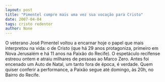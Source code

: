 ```yaml
---
layout: post
title: "Pimentel cumpre mais uma vez sua vocação para Cristo"
date: 2007-04-04
tags: cristo redentor
author: None
---
```

O veterano José Pimentel voltou a encarnar&nbsp;hoje o papel que mais interpretou na vida: o de Cristo (que há 29 anos protagoniza, primeiro em Nova Jerusalém e há 11 anos na Paixão do Recife).
O espetáculo recifense estreou ontem e atraiu milhares de pessoas&nbsp;ao Marco Zero. Antes foi encenado um&nbsp;Auto de Natal, um&nbsp;tanto fora de época, é verdade.
Quem quiser conferir a performance,&nbsp;a Paixão segue até domingo, às 20h, no Bairro do Recife. 